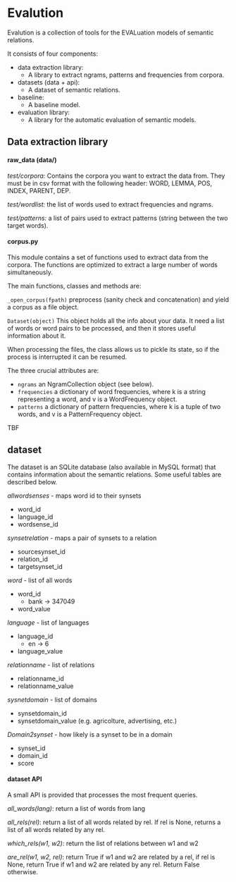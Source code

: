 # Evalution

Evalution is a collection of tools for the EVALuation
models of semantic relations.

It consists of four components: 

* data extraction library:
    * A library to extract ngrams, patterns 
    and frequencies from corpora.
* datasets (data + api):
    * A dataset of semantic relations.
* baseline:
    * A baseline model.
* evaluation library:
    * A library for the automatic evaluation of semantic models.

## Data extraction library

#### raw_data (data/)
*test/corpora:* Contains the corpora you want to extract the data from.
They must be  in csv format with the following header: WORD, LEMMA, POS, INDEX, PARENT, DEP.

*test/wordlist:* the list of words used to extract frequencies and ngrams.

*test/patterns:* a list of pairs used to extract patterns (string between the two target words).

#### corpus.py

This module contains a set of functions used to extract data from
the corpora. The functions are optimized to extract a large number of words simultaneously.

The main functions, classes and methods are:

`_open_corpus(fpath)` preprocess (sanity check and concatenation)
 and yield a corpus as a file object.

 `Dataset(object)` This object holds all the info about your data.
It need a list of words or word pairs to be processed, and then it stores
useful information about it.

When processing the files, the class allows us to pickle its state, so if the process is interrupted it can be resumed.

The three crucial attributes are:

* `ngrams` an NgramCollection object (see below).
* `frequencies` a dictionary of word frequencies, where k is a string representing a word, and v is a WordFrequency object.
* `patterns` a dictionary of pattern frequencies, where k is a tuple of two words, and v is  a PatternFrequency object.

TBF

## dataset

The dataset is an SQLite database (also available in MySQL format) 
that contains information about the semantic relations. Some useful tables are described below.

*allwordsenses* - maps word id to their synsets

* word_id
* language_id
* wordsense_id

*synsetrelation* - maps a pair of synsets to a relation

 * sourcesynset_id
 * relation_id
 * targetsynset_id
 
*word* - list of all words
 * word_id
    * bank -> 347049
 * word_value
 
*language* - list of languages

* language_id
    * en -> 6
* language_value

*relationname* - list of relations 

* relationname_id
* relationname_value

*sysnetdomain* - list of domains
* synsetdomain_id
* synsetdomain_value (e.g. agricolture, advertising, etc.)

*Domain2synset* - how likely is a synset to be in a domain

* synset_id
* domain_id
* score

#### dataset API

A small API is provided that processes the most frequent queries.

*all_words(lang)*: return a list of words from lang

*all_rels(rel)*: return a list of all words related by rel.
    If rel is None, returns a list of all words related by any rel.

*which_rels(w1, w2)*: return the list of relations between w1 and w2

*are_rel(w1, w2, rel)*: return True if w1 and w2 are related by a rel,
    if rel is None, return True if w1 and w2 are related by any rel. 
    Return False otherwise.

